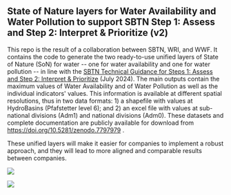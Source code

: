 ## State of Nature layers for Water Availability and Water Pollution to support SBTN Step 1: Assess and Step 2: Interpret & Prioritize (v2)

This repo is the result of a collaboration between SBTN, WRI, and WWF. It contains the code to generate the two ready-to-use unified layers of State of Nature (SoN) for water -- one for water availability and one for water pollution -- in line with the [SBTN Technical Guidance for Steps 1: Assess and Step 2: Interpret & Prioritize](https://sciencebasedtargetsnetwork.org/resources/) (July 2024). The main outputs contain the maximum values of Water Availability and of Water Pollution as well as the individual indicators' values. This information is available at different spatial resolutions, thus in two data formats: 1) a shapefile with values at HydroBasins (Pfafstetter level 6); and 2) an excel file with values at sub-national divisions (Adm1) and national divisions (Adm0). These datasets and complete documentation are publicly available for download from <https://doi.org/10.5281/zenodo.7797979> .

These unified layers will make it easier for companies to implement a robust approach, and they will lead to more aligned and comparable results between companies.

![](https://github.com/Qnature/sbtn-SoN-water/assets/136806514/55fb4668-96f0-4435-bd17-18e65f64ffa7)

![](https://github.com/Qnature/sbtn-SoN-water/assets/136806514/59e42686-ae52-4725-8b1b-3f785631dfe3)

